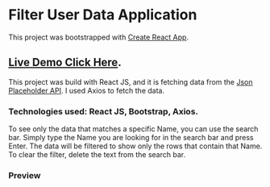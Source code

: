 # Filter User Data Application

This project was bootstrapped with [Create React App](https://github.com/facebook/create-react-app).

## [Live Demo Click Here](https://simple-dictionary-project.netlify.app/).

This project was build with React JS, and it is fetching data from the [Json Placeholder API](https://jsonplaceholder.typicode.com/). I used Axios to fetch the data.

### Technologies used: React JS, Bootstrap, Axios.

To see only the data that matches a specific Name, you can use the search bar. Simply type the Name you are looking for in the search bar and press Enter. The data will be filtered to show only the rows that contain that Name. To clear the filter, delete the text from the search bar.

### Preview
